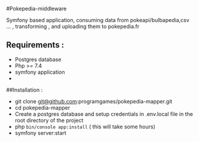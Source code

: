 #Pokepedia-middleware

Symfony based application, consuming data from pokeapi/bulbapedia,csv ... , transforming , and uploading them to pokepedia.fr

## Requirements :

- Postgres database
- Php >= 7.4
- symfony application
-
##Installation : 

- git clone git@github.com:programgames/pokepedia-mapper.git
- cd pokepedia-mapper
- Create a postgres database and setup credentials in .env.local file in the root directory of the project
- php `bin/console app:install` ( this will take some hours)
- symfony server:start

